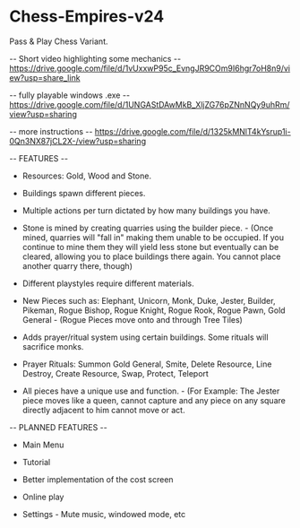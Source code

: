 # Chess-Empires-v24
Pass & Play Chess Variant.

-- Short video highlighting some mechanics --
https://drive.google.com/file/d/1vUxxwP95c_EvngJR9COm9I6hgr7oH8n9/view?usp=share_link


-- fully playable windows .exe -- 
https://drive.google.com/file/d/1UNGAStDAwMkB_XljZG76pZNnNQy9uhRm/view?usp=sharing

-- more instructions -- 
https://drive.google.com/file/d/1325kMNlT4kYsrup1i-0Qn3NX87jCL2X-/view?usp=sharing


-- FEATURES -- 

- Resources: Gold, Wood and Stone.

- Buildings spawn different pieces.

- Multiple actions per turn dictated by how many buildings you have. 

- Stone is mined by creating quarries using the builder piece.
          - (Once mined, quarries will "fall in" making them unable to be occupied. If you continue to mine them they will yield less stone but                           eventually can be cleared, allowing you to place buildings there again. You cannot place another quarry there, though)

- Different playstyles require different materials.

- New Pieces such as: Elephant, Unicorn, Monk, Duke, Jester, Builder, Pikeman, Rogue Bishop, Rogue Knight, Rogue Rook, Rogue Pawn, Gold General
          - (Rogue Pieces move onto and through Tree Tiles)

- Adds prayer/ritual system using certain buildings. Some rituals will sacrifice monks.

- Prayer Rituals: Summon Gold General, Smite, Delete Resource, Line Destroy, Create Resource, Swap, Protect, Teleport

- All pieces have a unique use and function. 
         - (For Example: The Jester piece moves like a queen, cannot capture and any piece on any square directly adjacent to him cannot move or act.
      
      
      
      
-- PLANNED FEATURES -- 

- Main Menu

- Tutorial

- Better implementation of the cost screen

- Online play 

- Settings
          - Mute music, windowed mode, etc
